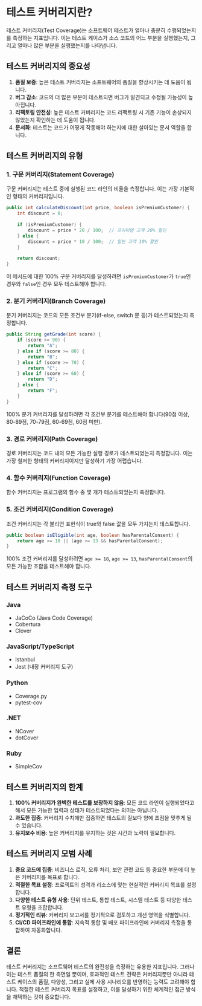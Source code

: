 # 테스트 커버리지란?

테스트 커버리지(Test Coverage)는 소프트웨어 테스트가 얼마나 충분히 수행되었는지를 측정하는 지표입니다. 이는 테스트 케이스가 소스 코드의 어느 부분을 실행했는지, 그리고 얼마나 많은 부분을 실행했는지를 나타냅니다.

## 테스트 커버리지의 중요성

1. **품질 보증**: 높은 테스트 커버리지는 소프트웨어의 품질을 향상시키는 데 도움이 됩니다.
2. **버그 감소**: 코드의 더 많은 부분이 테스트되면 버그가 발견되고 수정될 가능성이 높아집니다.
3. **리팩토링 안전성**: 높은 테스트 커버리지는 코드 리팩토링 시 기존 기능이 손상되지 않았는지 확인하는 데 도움이 됩니다.
4. **문서화**: 테스트는 코드가 어떻게 작동해야 하는지에 대한 살아있는 문서 역할을 합니다.

## 테스트 커버리지의 유형

### 1. 구문 커버리지(Statement Coverage)

구문 커버리지는 테스트 중에 실행된 코드 라인의 비율을 측정합니다. 이는 가장 기본적인 형태의 커버리지입니다.

```java
public int calculateDiscount(int price, boolean isPremiumCustomer) {
    int discount = 0;
    
    if (isPremiumCustomer) {
        discount = price * 20 / 100;  // 프리미엄 고객 20% 할인
    } else {
        discount = price * 10 / 100;  // 일반 고객 10% 할인
    }
    
    return discount;
}
```

이 메서드에 대한 100% 구문 커버리지를 달성하려면 `isPremiumCustomer`가 `true`인 경우와 `false`인 경우 모두 테스트해야 합니다.

### 2. 분기 커버리지(Branch Coverage)

분기 커버리지는 코드의 모든 조건부 분기(if-else, switch 문 등)가 테스트되었는지 측정합니다.

```java
public String getGrade(int score) {
    if (score >= 90) {
        return "A";
    } else if (score >= 80) {
        return "B";
    } else if (score >= 70) {
        return "C";
    } else if (score >= 60) {
        return "D";
    } else {
        return "F";
    }
}
```

100% 분기 커버리지를 달성하려면 각 조건부 분기를 테스트해야 합니다(90점 이상, 80-89점, 70-79점, 60-69점, 60점 미만).

### 3. 경로 커버리지(Path Coverage)

경로 커버리지는 코드 내의 모든 가능한 실행 경로가 테스트되었는지 측정합니다. 이는 가장 철저한 형태의 커버리지이지만 달성하기 가장 어렵습니다.

### 4. 함수 커버리지(Function Coverage)

함수 커버리지는 프로그램의 함수 중 몇 개가 테스트되었는지 측정합니다.

### 5. 조건 커버리지(Condition Coverage)

조건 커버리지는 각 불리언 표현식이 true와 false 값을 모두 가지는지 테스트합니다.

```java
public boolean isEligible(int age, boolean hasParentalConsent) {
    return age >= 18 || (age >= 13 && hasParentalConsent);
}
```

100% 조건 커버리지를 달성하려면 `age >= 18`, `age >= 13`, `hasParentalConsent`의 모든 가능한 조합을 테스트해야 합니다.

## 테스트 커버리지 측정 도구

### Java
- JaCoCo (Java Code Coverage)
- Cobertura
- Clover

### JavaScript/TypeScript
- Istanbul
- Jest (내장 커버리지 도구)

### Python
- Coverage.py
- pytest-cov

### .NET
- NCover
- dotCover

### Ruby
- SimpleCov

## 테스트 커버리지의 한계

1. **100% 커버리지가 완벽한 테스트를 보장하지 않음**: 모든 코드 라인이 실행되었다고 해서 모든 가능한 입력과 상태가 테스트되었다는 의미는 아닙니다.
2. **과도한 집중**: 커버리지 수치에만 집중하면 테스트의 질보다 양에 초점을 맞추게 될 수 있습니다.
3. **유지보수 비용**: 높은 커버리지를 유지하는 것은 시간과 노력이 필요합니다.

## 테스트 커버리지 모범 사례

1. **중요 코드에 집중**: 비즈니스 로직, 오류 처리, 보안 관련 코드 등 중요한 부분에 더 높은 커버리지를 목표로 합니다.
2. **적절한 목표 설정**: 프로젝트의 성격과 리소스에 맞는 현실적인 커버리지 목표를 설정합니다.
3. **다양한 테스트 유형 사용**: 단위 테스트, 통합 테스트, 시스템 테스트 등 다양한 테스트 유형을 조합합니다.
4. **정기적인 리뷰**: 커버리지 보고서를 정기적으로 검토하고 개선 영역을 식별합니다.
5. **CI/CD 파이프라인에 통합**: 지속적 통합 및 배포 파이프라인에 커버리지 측정을 통합하여 자동화합니다.

## 결론

테스트 커버리지는 소프트웨어 테스트의 완전성을 측정하는 유용한 지표입니다. 그러나 이는 테스트 품질의 한 측면일 뿐이며, 효과적인 테스트 전략은 커버리지뿐만 아니라 테스트 케이스의 품질, 다양성, 그리고 실제 사용 시나리오를 반영하는 능력도 고려해야 합니다. 적절한 테스트 커버리지 목표를 설정하고, 이를 달성하기 위한 체계적인 접근 방식을 채택하는 것이 중요합니다.